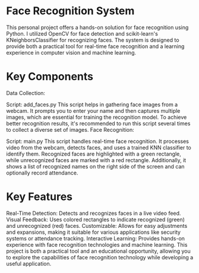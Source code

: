 # Face Recognition System
This personal project offers a hands-on solution for face recognition using Python. I utilized OpenCV for face detection and scikit-learn's KNeighborsClassifier for recognizing faces. The system is designed to provide both a practical tool for real-time face recognition and a learning experience in computer vision and machine learning.
# Key Components
Data Collection:

Script: add_faces.py
This script helps in gathering face images from a webcam. It prompts you to enter your name and then captures multiple images, which are essential for training the recognition model. To achieve better recognition results, it's recommended to run this script several times to collect a diverse set of images.
Face Recognition:

Script: main.py
This script handles real-time face recognition. It processes video from the webcam, detects faces, and uses a trained KNN classifier to identify them. Recognized faces are highlighted with a green rectangle, while unrecognized faces are marked with a red rectangle. Additionally, it shows a list of recognized names on the right side of the screen and can optionally record attendance.
# Key Features
Real-Time Detection: Detects and recognizes faces in a live video feed.
Visual Feedback: Uses colored rectangles to indicate recognized (green) and unrecognized (red) faces.
Customizable: Allows for easy adjustments and expansions, making it suitable for various applications like security systems or attendance tracking.
Interactive Learning: Provides hands-on experience with face recognition technologies and machine learning.
This project is both a practical tool and an educational opportunity, allowing you to explore the capabilities of face recognition technology while developing a useful application.
